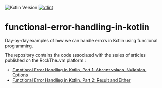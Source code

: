 ![Kotlin Version](https://img.shields.io/badge/Kotlin-1.9.0-blue?style=flat&logo=kotlin)
<a href="https://pinterest.github.io/ktlint/"><img src="https://img.shields.io/badge/code%20style-%E2%9D%A4-FF4081.svg" alt="ktlint"></a>

# functional-error-handling-in-kotlin
Day-by-day examples of how we can handle errors in Kotlin using functional programming.

The repository contains the code associated with the series of articles published on the RockTheJvm platform.:
* [Functional Error Handling in Kotlin, Part 1: Absent values, Nullables, Options ](https://github.com/rcardin/functional-error-handling-in-kotlin)
* [Functional Error Handling in Kotlin, Part 2: Result and Either](https://blog.rockthejvm.com/functional-error-handling-in-kotlin-part-2/)

